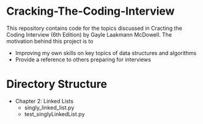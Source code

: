 # Cracking-The-Coding-Interview

This repository contains code for the topics discussed in Cracting the Coding Interview (6th Edition) by Gayle Laakmann McDowell. The motivation behind this project is to

- Improving my own skills on key topics of data structures and algorithms
- Provide a reference to others preparing for interviews

# Directory Structure

- Chapter 2: Linked Lists
  - singly_linked_list.py
  - test_singlyLinkedList.py
